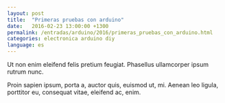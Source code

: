 ```yaml
---
layout: post
title:  "Primeras pruebas con arduino"
date:   2016-02-23 13:00:00 +1300
permalink: /entradas/arduino/2016/primeras_pruebas_con_arduino.html
categories: electronica arduino diy
language: es
---
```

Ut non enim eleifend felis pretium feugiat. Phasellus ullamcorper ipsum rutrum nunc.

Proin sapien ipsum, porta a, auctor quis, euismod ut, mi. Aenean leo ligula, porttitor eu, consequat vitae, eleifend ac, enim.
